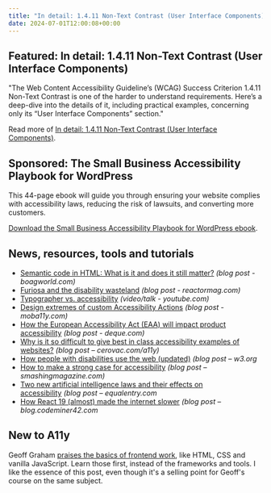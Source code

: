 ```yaml
---
title: "In detail: 1.4.11 Non-Text Contrast (User Interface Components)"
date: 2024-07-01T12:00:08+00:00
---
```


## Featured: In detail: 1.4.11 Non-Text Contrast (User Interface Components)

"The Web Content Accessibility Guideline’s (WCAG) Success Criterion 1.4.11 Non-Text Contrast is one of the harder to understand requirements. Here’s a deep-dive into the details of it, including practical examples, concerning only its “User Interface Components” section."

Read more of [In detail: 1.4.11 Non-Text Contrast (User Interface Components)](https://yatil.net/blog/non-text-contrast-in-detail-ui-components).

## Sponsored: The Small Business Accessibility Playbook for WordPress

This 44-page ebook will guide you through ensuring your website complies with accessibility laws, reducing the risk of lawsuits, and converting more customers.

[Download the Small Business Accessibility Playbook for WordPress ebook](https://equalizedigital.com/the-small-business-accessibility-playbook-for-wordpress/?utm_source=a11yweekly&utm_medium=sponsored).

## News, resources, tools and tutorials

- [Semantic code in HTML: What is it and does it still matter?](https://boagworld.com/dev/semantic-code-in-html/) *(blog post - boagworld.com)*
- [Furiosa and the disability wasteland](https://reactormag.com/furiosa-and-the-disability-wasteland/) *(blog post - reactormag.com)*
- [Typographer vs. accessibility](https://www.youtube.com/watch?&v=XQkCBdEEWCE) *(video/talk - youtube.com)*
- [Design extremes of custom Accessibility Actions](https://moba11y.com/design-extremes-of-custom-accessibility-actions/) *(blog post - moba11y.com)*
- [How the European Accessibility Act (EAA) will impact product accessibility](https://www.deque.com/blog/how-the-european-accessibility-act-eaa-will-impact-product-accessibility/) *(blog post - deque.com)*
- [Why is it so difficult to give best in class accessibility examples of websites?](https://cerovac.com/a11y/2024/06/why-is-it-so-difficult-to-give-best-in-class-accessibility-examples-of-websites/) *(blog post – cerovac.com/a11y)*
- [How people with disabilities use the web (updated)](https://www.w3.org/WAI/people-use-web/) *(blog post – w3.org*
- [How to make a strong case for accessibility](https://www.smashingmagazine.com/2024/06/how-make-strong-case-accessibility/) *(blog post – smashingmagazine.com)*
- [Two new artificial intelligence laws and their effects on accessibility](https://equalentry.com/accessibility-artificial-intelligence-laws/) *(blog post – equalentry.com*
- [How React 19 (almost) made the internet slower](https://blog.codeminer42.com/how-react-19-almost-made-the-internet-slower/) *(blog post – blog.codeminer42.com*

## New to A11y

Geoff Graham [praises the basics of frontend work](https://www.smashingmagazine.com/2024/05/in-praise-of-the-basics/), like HTML, CSS and vanilla JavaScript. Learn those first, instead of the frameworks and tools. I like the essence of this post, even though it's a selling point for Geoff's course on the same subject.
